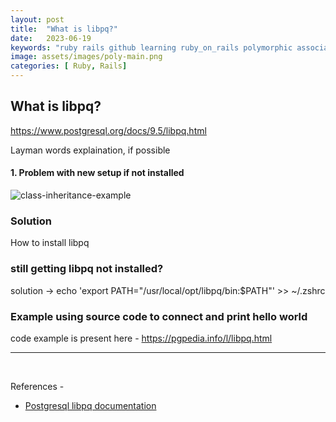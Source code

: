 ```yaml
---
layout: post
title:  "What is libpq?"
date:   2023-06-19
keywords: "ruby rails github learning ruby_on_rails polymorphic association activerecord"
image: assets/images/poly-main.png
categories: [ Ruby, Rails]
---
```


<!--- Define -->

## What is libpq?
https://www.postgresql.org/docs/9.5/libpq.html


<!-- Layman words explaination, if possible -->
Layman words explaination, if possible


#### 1. Problem with new setup if not installed
<img src="{{ '/assets/images/poly-1.png' | prepend: site.baseurl }}" alt="class-inheritance-example">

### Solution
How to install libpq

### still getting libpq not installed?
solution -> echo 'export PATH="/usr/local/opt/libpq/bin:$PATH"' >> ~/.zshrc


### Example using source code to connect and print hello world
code example is present here -
https://pgpedia.info/l/libpq.html

---

<br>

  References - 
 
- [Postgresql libpq documentation](https://www.postgresql.org/docs/9.5/libpq.html)
